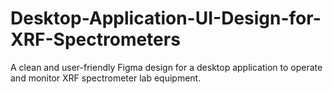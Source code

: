 # Desktop-Application-UI-Design-for-XRF-Spectrometers
A clean and user-friendly Figma design for a desktop application to operate and monitor XRF spectrometer lab equipment.
